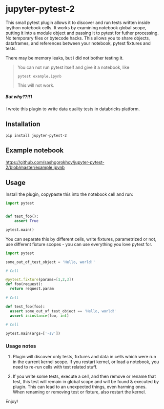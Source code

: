 jupyter-pytest-2
================

This small pytest plugin allows it to discover and run tests written inside ipython notebook cells. It works by examining notebook global scope, putting it into a module object and passing it to pytest for futher processing. No temporary files or bytecode hacks. This allows you to share objects, dataframes, and references between your notebook, pytest fixtures and tests.

There may be memory leaks, but i did not bother testing it.

> You can not run pytest itself and give it a notebook, like 
> 
> ```shell
> pytest example.ipynb
> ```
> This will not work.

##### But why??!!1

I wrote this plugin to write data quality tests in databricks platform.

Installation
------------

```shell
pip install jupyter-pytest-2
```

Example notebook
----------------
https://github.com/sashgorokhov/jupyter-pytest-2/blob/master/example.ipynb

Usage
-------

Install the plugin, copypaste this into the notebook cell and run:

```python
import pytest


def test_foo():
    assert True

pytest.main()
```

You can separate this by different cells, write fixtures, parametrized or not, use different fixture scopes - you can use everything you love pytest for.

```python
import pytest

some_out_of_test_object = 'Hello, world!'

# Cell

@pytest.fixture(params=[1,2,3])
def foo(request):
  return request.param
  
# Cell

def test_foo(foo):
  assert some_out_of_test_object == 'Hello, world!'
  assert isinstance(foo, int)
  
# Cell

pytest.main(args=['-sv'])

```

### Usage notes

1. Plugin will discover only tests, fixtures and data in cells which were run in the current kernel scope. If you restart kernel, or load a notebook, you need to re-run cells with test related stuff.

2. If you write some tests, execute a cell, and then remove or rename that test, this test will remain in global scope and will be found & executed by plugin. This can lead to an unexpected things, even harming ones. When renaming or removing test or fixture, also restart the kernel.

Enjoy!

